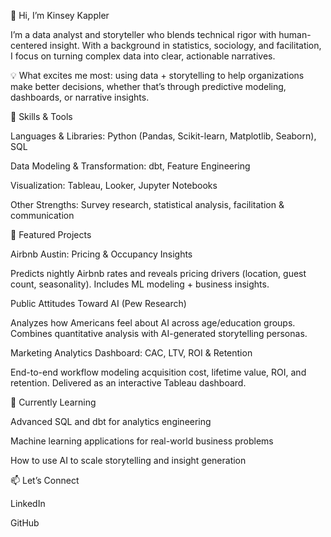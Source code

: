 👋 Hi, I’m Kinsey Kappler

I’m a data analyst and storyteller who blends technical rigor with human-centered insight. With a background in statistics, sociology, and facilitation, I focus on turning complex data into clear, actionable narratives.

💡 What excites me most: using data + storytelling to help organizations make better decisions, whether that’s through predictive modeling, dashboards, or narrative insights.

🔧 Skills & Tools

Languages & Libraries: Python (Pandas, Scikit-learn, Matplotlib, Seaborn), SQL

Data Modeling & Transformation: dbt, Feature Engineering

Visualization: Tableau, Looker, Jupyter Notebooks

Other Strengths: Survey research, statistical analysis, facilitation & communication

📂 Featured Projects

Airbnb Austin: Pricing & Occupancy Insights

Predicts nightly Airbnb rates and reveals pricing drivers (location, guest count, seasonality). Includes ML modeling + business insights.

Public Attitudes Toward AI (Pew Research)

Analyzes how Americans feel about AI across age/education groups. Combines quantitative analysis with AI-generated storytelling personas.

Marketing Analytics Dashboard: CAC, LTV, ROI & Retention

End-to-end workflow modeling acquisition cost, lifetime value, ROI, and retention. Delivered as an interactive Tableau dashboard.

🌱 Currently Learning

Advanced SQL and dbt for analytics engineering

Machine learning applications for real-world business problems

How to use AI to scale storytelling and insight generation

📫 Let’s Connect

LinkedIn

GitHub
